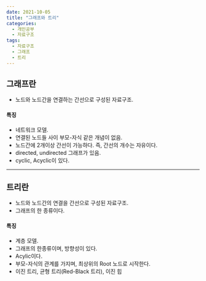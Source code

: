 ```yaml
---
date: 2021-10-05
title: "그래프와 트리"
categories:
  - 개인공부
  - 자료구조
tags:
  - 자료구조
  - 그래프
  - 트리
---
```


## 그래프란

- 노드와 노드간을 연결하는 간선으로 구성된 자료구조.

#### 특징

- 네트워크 모델.
- 연결된 노드들 사이 부모-자식 같은 개념이 없음.
- 노드간에 2개이상 간선이 가능하다. 즉, 간선의 개수는 자유이다.
- directed, undirected 그래프가 있음.
- cyclic, Acyclic이 있다.

---

## 트리란

- 노드와 노드간의 연결을 간선으로 구성된 자료구조.
- 그래프의 한 종류이다.

#### 특징

- 계층 모델.
- 그래프의 한종류이며, 방향성이 있다.
- Acylic이다.
- 부모-자식의 관계를 가지며, 최상위의 Root 노드로 시작한다.
- 이진 트리, 균형 트리(Red-Black 트리), 이진 힙
